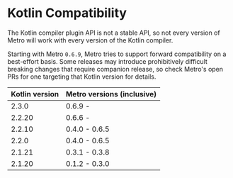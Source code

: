 # Kotlin Compatibility

The Kotlin compiler plugin API is not a stable API, so not every version of Metro will work with every version of the Kotlin compiler.

Starting with Metro `0.6.9`, Metro tries to support forward compatibility on a best-effort basis. Some releases may introduce prohibitively difficult breaking changes that require companion release, so check Metro's open PRs for one targeting that Kotlin version for details.

| Kotlin version | Metro versions (inclusive) |
|----------------|----------------------------|
| 2.3.0          | 0.6.9 -                    |
| 2.2.20         | 0.6.6 -                    |
| 2.2.10         | 0.4.0 - 0.6.5              |
| 2.2.0          | 0.4.0 - 0.6.5              |
| 2.1.21         | 0.3.1 - 0.3.8              |
| 2.1.20         | 0.1.2 - 0.3.0              |


